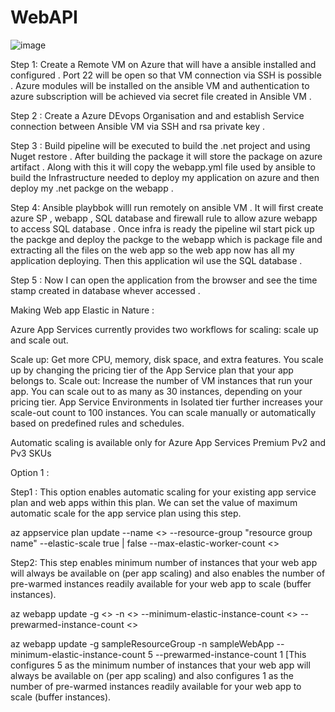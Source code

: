 # WebAPI

![image](https://user-images.githubusercontent.com/44660748/194773093-7410b4f7-7073-4539-9a90-bea57438cf9b.png)

Step 1: Create a Remote VM on Azure that will have a ansible installed and configured . Port 22 will be open so that VM connection via SSH is possible . Azure modules will be installed on the ansible VM and authentication to azure subscription will be achieved via secret file created in Ansible VM . 

Step 2 : Create a Azure DEvops Organisation and and establish Service connection between Ansible VM via SSH and rsa private key . 

Step 3 : Build pipeline will be executed to build the .net project and using Nuget restore . After building the package it will store the package on azure artifact . Along with this it will copy the webapp.yml file used by ansible to build the Infrastructure needed to deploy my application on azure and then deploy my .net packge on the webapp . 

Step 4: Ansible playbbok willl run remotely on ansible VM . It will first create azure SP , webapp , SQL database and firewall rule to allow azure webapp to access SQL database . Once infra is ready the pipeline wil start pick up the packge and deploy the packge to the webapp which is package file and extracting all the files on the web app so the web app now has all my application deploying. Then this application wil use the SQL database . 

Step 5 : Now I can open the application from the browser and see the time stamp created in database whever accessed . 


Making Web app Elastic in Nature : 


Azure App Services currently provides two workflows for scaling: scale up and scale out.

Scale up: Get more CPU, memory, disk space, and extra features. You scale up by changing the pricing tier of the App Service plan that your app belongs to.
Scale out: Increase the number of VM instances that run your app. You can scale out to as many as 30 instances, depending on your pricing tier. App Service Environments in Isolated tier further increases your scale-out count to 100 instances. You can scale manually or automatically based on predefined rules and schedules.

Automatic scaling is available only for Azure App Services Premium Pv2 and Pv3 SKUs

Option 1 :

Step1 :
This option enables automatic scaling for your existing app service plan and web apps within this plan. We can set the value of maximum automatic scale for the app service plan using this step.

 

az appservice plan update --name <<app service plan name>> --resource-group "resource group name" --elastic-scale true | false --max-elastic-worker-count <<max number of workers for app service plan automatic scale >>

Step2:
This step enables minimum number of instances that your web app will always be available on (per app scaling) and also enables the number of pre-warmed instances readily available for your web app to scale (buffer instances).

 

az webapp update -g <<resource group name>> -n <<web app name>> --minimum-elastic-instance-count <<number of always available instances for the web app>> --prewarmed-instance-count <<number of buffer instances available for the web app >>

 

 az webapp update -g sampleResourceGroup -n sampleWebApp  --minimum-elastic-instance-count 5 --prewarmed-instance-count 1 [This configures 5 as the minimum number of instances that your web app will always be available on (per app scaling) and also configures 1 as the number of pre-warmed instances readily available for your web app to scale (buffer instances).
 
 
 


 
 
